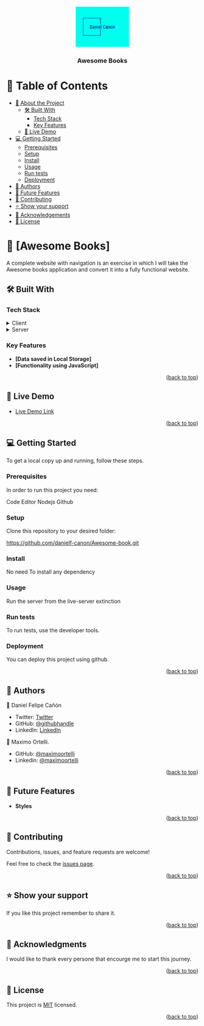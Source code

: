 <a name="readme-top"></a>

<div align="center">
  <img src="daniel-canon-logo.png" alt="logo" width="140"  height="auto" />
  <br/>

  <h3><b>Awesome Books</b></h3>

</div>

<!-- TABLE OF CONTENTS -->

# 📗 Table of Contents

- [📖 About the Project](#about-project)
  - [🛠 Built With](#built-with)
    - [Tech Stack](#tech-stack)
    - [Key Features](#key-features)
  - [🚀 Live Demo](#live-demo)
- [💻 Getting Started](#getting-started)
  - [Prerequisites](#prerequisites)
  - [Setup](#setup)
  - [Install](#install)
  - [Usage](#usage)
  - [Run tests](#run-tests)
  - [Deployment](#deployment)
- [👥 Authors](#authors)
- [🔭 Future Features](#future-features)
- [🤝 Contributing](#contributing)
- [⭐️ Show your support](#support)
- [🙏 Acknowledgements](#acknowledgements)
- [📝 License](#license)

<!-- PROJECT DESCRIPTION -->

# 📖 [Awesome Books] <a name="about-project"></a>

A complete website with navigation is an exercise in which I will take the Awesome books application and convert it into a fully functional website.

## 🛠 Built With <a name="built-with"></a>

### Tech Stack <a name="tech-stack"></a>

<details>
  <summary>Client</summary>
  <ul>
    <li><a href="https://www.w3.org/">HTML</a></li>
    <li><a href="https://www.css3.com/">CSS</a></li>
    <li><a href="https://www.javascript.com/">JavaScript</a></li>
    <li><a href="https://nodejs.org/es">Nodejs</a></li>
  </ul>
</details>

<details>
  <summary>Server</summary>
  <ul>
    <li><a href="https://www.github.com">Github</a></li>
  </ul>
</details>

### Key Features <a name="key-features"></a>

- **[Data saved in Local Storage]**
- **[Functionality using JavaScript]**


<p align="right">(<a href="#readme-top">back to top</a>)</p>

<!-- LIVE DEMO -->

## 🚀 Live Demo <a name="live-demo"></a>

- [Live Demo Link](#)

<p align="right">(<a href="#readme-top">back to top</a>)</p>

<!-- GETTING STARTED -->

## 💻 Getting Started <a name="getting-started"></a>

To get a local copy up and running, follow these steps.

### Prerequisites

In order to run this project you need:

Code Editor
Nodejs
Github

### Setup

Clone this repository to your desired folder:

https://github.com/danielf-canon/Awesome-book.git

### Install

No need To install any dependency

### Usage

Run the server from the live-server extinction


### Run tests

To run tests, use the developer tools.

### Deployment

You can deploy this project using github.

<p align="right">(<a href="#readme-top">back to top</a>)</p>

<!-- AUTHORS -->

## 👥 Authors <a name="authors"></a>

👤 Daniel Felipe Cañón

- Twitter: [Twitter](https://twitter.com/canonsanchezd)
- GitHub: [@githubhandle](https://github.com/danielf-canon)
- LinkedIn: [LinkedIn](https://linkedin.com/in/daniel-felipe-canon-sanchez)

👤 Maximo Ortelli.

- GitHub: [@maximoortelli](https://github.com/maximoortelli)
- Linkedin: [@maximoortelli](https://www.linkedin.com/in/maximo-ortelli-rueda-265228203/)

<p align="right">(<a href="#readme-top">back to top</a>)</p>

<!-- FUTURE FEATURES -->

## 🔭 Future Features <a name="future-features"></a>

-  **Styles**


<p align="right">(<a href="#readme-top">back to top</a>)</p>

<!-- CONTRIBUTING -->

## 🤝 Contributing <a name="contributing"></a>

Contributions, issues, and feature requests are welcome!

Feel free to check the [issues page](https://github.com/danielf-canon/Awesome-book/issues).

<p align="right">(<a href="#readme-top">back to top</a>)</p>

## ⭐️ Show your support <a name="support"></a>

If you like this project remember to share it.

<p align="right">(<a href="#readme-top">back to top</a>)</p>

## 🙏 Acknowledgments <a name="acknowledgements"></a>

I would like to thank every persone that encourge me to start this journey.

<p align="right">(<a href="#readme-top">back to top</a>)</p>

<!-- LICENSE -->

## 📝 License <a name="license"></a>

This project is [MIT](MIT.md) licensed.

<p align="right">(<a href="#readme-top">back to top</a>)</p>